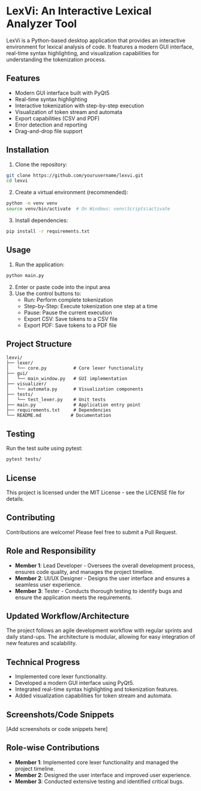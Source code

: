 # LexVi: An Interactive Lexical Analyzer Tool

LexVi is a Python-based desktop application that provides an interactive environment for lexical analysis of code. It features a modern GUI interface, real-time syntax highlighting, and visualization capabilities for understanding the tokenization process.

## Features

- Modern GUI interface built with PyQt5
- Real-time syntax highlighting
- Interactive tokenization with step-by-step execution
- Visualization of token stream and automata
- Export capabilities (CSV and PDF)
- Error detection and reporting
- Drag-and-drop file support

## Installation

1. Clone the repository:

```bash
git clone https://github.com/yourusername/lexvi.git
cd lexvi
```

2. Create a virtual environment (recommended):

```bash
python -m venv venv
source venv/bin/activate  # On Windows: venv\Scripts\activate
```

3. Install dependencies:

```bash
pip install -r requirements.txt
```

## Usage

1. Run the application:

```bash
python main.py
```

2. Enter or paste code into the input area
3. Use the control buttons to:
   - Run: Perform complete tokenization
   - Step-by-Step: Execute tokenization one step at a time
   - Pause: Pause the current execution
   - Export CSV: Save tokens to a CSV file
   - Export PDF: Save tokens to a PDF file

## Project Structure

```
lexvi/
├── lexer/
│   └── core.py          # Core lexer functionality
├── gui/
│   └── main_window.py   # GUI implementation
├── visualizer/
│   └── automata.py      # Visualization components
├── tests/
│   └── test_lexer.py    # Unit tests
├── main.py              # Application entry point
├── requirements.txt     # Dependencies
└── README.md           # Documentation
```

## Testing

Run the test suite using pytest:

```bash
pytest tests/
```

## License

This project is licensed under the MIT License - see the LICENSE file for details.

## Contributing

Contributions are welcome! Please feel free to submit a Pull Request.

## Role and Responsibility

- **Member 1**: Lead Developer - Oversees the overall development process, ensures code quality, and manages the project timeline.
- **Member 2**: UI/UX Designer - Designs the user interface and ensures a seamless user experience.
- **Member 3**: Tester - Conducts thorough testing to identify bugs and ensure the application meets the requirements.

## Updated Workflow/Architecture

The project follows an agile development workflow with regular sprints and daily stand-ups. The architecture is modular, allowing for easy integration of new features and scalability.

## Technical Progress

- Implemented core lexer functionality.
- Developed a modern GUI interface using PyQt5.
- Integrated real-time syntax highlighting and tokenization features.
- Added visualization capabilities for token stream and automata.

## Screenshots/Code Snippets

[Add screenshots or code snippets here]

## Role-wise Contributions

- **Member 1**: Implemented core lexer functionality and managed the project timeline.
- **Member 2**: Designed the user interface and improved user experience.
- **Member 3**: Conducted extensive testing and identified critical bugs.
